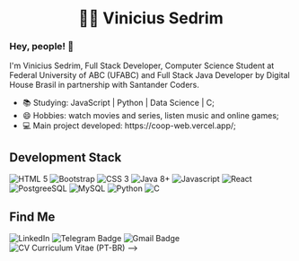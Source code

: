  <div>
    <div align="center">
      <h1>
        <g-emoji class="g-emoji" alias="man_technologist" fallback-src="https://github.githubassets.com/images/icons/emoji/unicode/1f469-1f4bb.png">👨&zwj;💻</g-emoji>
        Vinicius Sedrim
      </h1>
    </div>
     <div align="left">
      <h3>Hey, people! <g-emoji class="g-emoji" alias="wave" fallback-src="https://github.githubassets.com/images/icons/emoji/unicode/1f44b.png">👋</g-emoji>
      </h3>
      <p>I'm Vinicius Sedrim, Full Stack Developer, Computer Science Student at Federal University of ABC (UFABC) and Full Stack Java Developer by Digital House Brasil in partnership with Santander Coders.</p>
    </div>
    <div>
      <ul>
        <li>
          <g-emoji class="g-emoji" alias="books"
            fallback-src="https://github.githubassets.com/images/icons/emoji/unicode/1f4da.png">📚</g-emoji> Studying:
          JavaScript | Python | Data Science | C;
        </li>
        <li>
          <g-emoji class="g-emoji" alias="smile"
            fallback-src="https://github.githubassets.com/images/icons/emoji/unicode/1f604.png">😄</g-emoji> Hobbies:
          watch movies and series, listen music and online games;
       </li>
       <li>
          <g-emoji class="g-emoji" alias="smile"
            fallback-src="https://github.githubassets.com/images/icons/emoji/unicode/1f604.png">💻</g-emoji> Main project developed:
          https://coop-web.vercel.app/;
        </li>
      </ul>
    </div>
    <div align="left">
      <h2>Development Stack</h2>
      <img src="https://img.icons8.com/color/48/000000/html-5.png" title="HTML 5" />
      <img src="https://img.icons8.com/color/48/000000/bootstrap.png" title="Bootstrap" />
      <img src="https://img.icons8.com/color/48/000000/css3.png" title="CSS 3" />
      <img src="https://img.icons8.com/color/48/000000/java-coffee-cup-logo.png" title="Java 8+" />
      <img src="https://img.icons8.com/color/48/000000/javascript.png" title="Javascript" />
      <img src="https://img.icons8.com/color/48/000000/react-native.png" title="React" />
      <img src="https://img.icons8.com/color/48/000000/postgreesql.png" title="PostgreeSQL" />
      <img src="https://img.icons8.com/metro/48/000000/mysql.png" title="MySQL" />
      <img src="https://img.icons8.com/color/48/000000/python.png" title="Python" />
      <img src="https://img.icons8.com/color/48/000000/c-programming.png" title="C" />
    </div>
    <div align="left">
      <h2>Find Me</h2>
      <a href="https://linkedin.com/in/vinicius-sedrim-b776a5158" target="_blank" style="text-decoration: none">
        <img src="https://camo.githubusercontent.com/0271c9f903c82d91b19ebd8458901d7c61ce1528/68747470733a2f2f696d672e736869656c64732e696f2f62616467652f4c696e6b6564496e2d2532333030373742352e7376673f267374796c653d666c61742d737175617265266c6f676f3d6c696e6b6564696e266c6f676f436f6c6f723d7768697465"
          alt="LinkedIn"
          data-canonical-src="https://img.shields.io/badge/LinkedIn-%230077B5.svg?&amp;style=flat-square&amp;logo=linkedin&amp;logoColor=white"
          style="max-width:100%;">
      </a>
      <a href="https://t.me/viniciussedrim" target="_blank" style="text-decoration: none">
        <img src="https://camo.githubusercontent.com/627a4a98478d460b2acca139a9b5e0face41aa4c/68747470733a2f2f696d672e736869656c64732e696f2f62616467652f2d54656c656772616d2d3163613066313f7374796c653d666c61742d737175617265266c6162656c436f6c6f723d316361306631266c6f676f3d74656c656772616d266c6f676f436f6c6f723d7768697465266c696e6b3d68747470733a2f2f742e6d652f6c75636173676462"
          alt="Telegram Badge"
          data-canonical-src="https://img.shields.io/badge/-Telegram-1ca0f1?style=flat-square&amp;labelColor=1ca0f1&amp;logo=telegram&amp;logoColor=white&amp;" style="
          max-width:100%;">
      </a>
      <a href="mailto:vinicius.sedrim@gmail.com" target="_blank" style="text-decoration: none"><img       src="https://camo.githubusercontent.com/2ddaca6465df34255a9431f5ebb85ca440d06625/68747470733a2f2f696d672e736869656c64732e696f2f62616467652f2d476d61696c2d6331343433383f7374796c653d666c61742d737175617265266c6f676f3d476d61696c266c6f676f436f6c6f723d7768697465266c696e6b3d6d61696c746f3a6c75636173676462697474656e636f75727440676d61696c2e636f6d"
          alt="Gmail Badge"
          data-canonical-src="https://img.shields.io/badge/-Gmail-c14438?style=flat-square&amp;logo=Gmail&amp;logoColor=white&amp;" style="
          max-width:100%;">
      </a>
    </br>
 <! –     <div style="display: flex; align-items: center">
        <img src="https://img.icons8.com/ultraviolet/36/000000/download-resume.png" title="CV" />
       <a href="https://drive.google.com/file/d/1xjHYh_Tc2Af8QRdVYlhqc6yhAIUqFTNu/view?usp=sharing" target="_blank"
          style="text-decoration: none">Curriculum Vitae (PT-BR)
        –>
        </a>
      </div>
    </div>
  </div>



